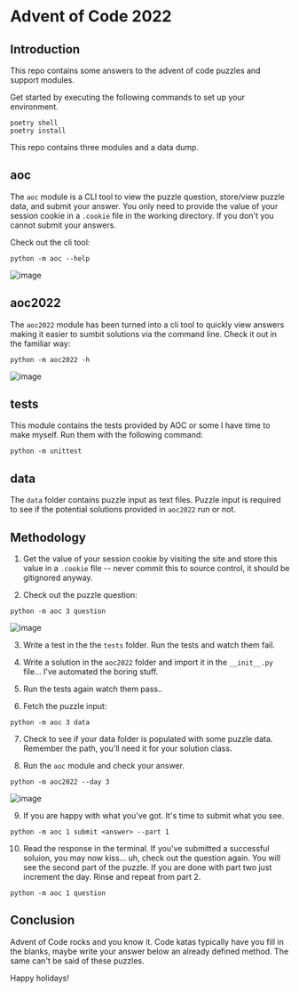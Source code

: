 # Advent of Code 2022

## Introduction

This repo contains some answers to the advent of code puzzles and support modules.

Get started by executing the following commands to set up your environment.

```shell
poetry shell
poetry install
```

This repo contains three modules and a data dump. 

## aoc

The `aoc` module is a CLI tool to view the puzzle question, store/view puzzle data, and
submit your answer. You only need to provide the value of your session cookie in a
`.cookie` file in the working directory. If you don't you cannot submit your answers.

Check out the cli tool:

```shell
python -m aoc --help
```
![image](https://user-images.githubusercontent.com/83985775/205521984-2eb9d642-b334-495d-b0a3-f4764c8f33c2.png)

## aoc2022

The `aoc2022` module has been turned into a cli tool to quickly view answers making it
easier to sumbit solutions via the command line. Check it out in the familiar way:

```shell
python -m aoc2022 -h
```
![image](https://user-images.githubusercontent.com/83985775/205522077-81706718-63cd-43ae-97f7-83a61941e327.png)

## tests

This module contains the tests provided by AOC or some I have time to make myself. 
Run them with the following command:

```shell
python -m unittest
```

## data

The `data` folder contains puzzle input as text files. Puzzle input is required to
see if the potential solutions provided in `aoc2022` run or not.


## Methodology

1. Get the value of your session cookie by visiting the site and store this value in a
`.cookie` file -- never commit this to source control, it should be gitignored anyway.

2. Check out the puzzle question:
```shell
python -m aoc 3 question
```

![image](https://user-images.githubusercontent.com/83985775/205522107-ce1a1c92-0b69-4202-b932-9c0a36a95290.png)

3. Write a test in the the `tests` folder. Run the tests and watch them fail.

4. Write a solution in the `aoc2022` folder and import it in the `__init__.py`
file... I've automated the boring stuff.

5. Run the tests again watch them pass..

6. Fetch the puzzle input:
```shell
python -m aoc 3 data
```

7. Check to see if your data folder is populated with some puzzle data. Remember the path,
you'll need it for your solution class.

8. Run the `aoc` module and check your answer.
```shell
python -m aoc2022 --day 3
```

![image](https://user-images.githubusercontent.com/83985775/205522183-5357d4fb-a461-464c-9f4e-b494f56fa2ff.png)

9. If you are happy with what you've got. It's time to submit what you see.
```shell
python -m aoc 1 submit <answer> --part 1
```

10. Read the response in the terminal. If you've submitted a successful soluion, you may 
now kiss... uh, check out the question again. You will see the second part of the puzzle.
If you are done with part two just increment the day. Rinse and repeat from part 2.
```shell
python -m aoc 1 question
```

## Conclusion

Advent of Code rocks and you know it. Code katas typically have you fill in the blanks,
maybe write your answer below an already defined method. The same can't be said of these
puzzles. 

Happy holidays!
